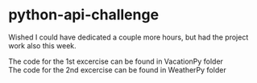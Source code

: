 # python-api-challenge 

Wished I could have dedicated a couple more hours, but had the project work also this week.  

The code for the 1st excercise can be found in VacationPy folder  
The code for the 2nd excercise can be found in WeatherPy folder
